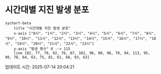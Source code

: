 # 시간대별 지진 발생 분포

```mermaid
xychart-beta
    title "시간대별 지진 발생 분포"
    x-axis ["0시", "1시", "2시", "3시", "4시", "5시", "6시", "7시", "8시", "9시", "10시", "11시", "12시", "13시", "14시", "15시", "16시", "17시", "18시", "19시", "20시", "21시", "22시", "23시"]
    y-axis "발생 횟수" 0 --> 115
    line [82, 77, 79, 92, 76, 87, 102, 96, 80, 96, 70, 94, 113, 95, 90, 78, 64, 63, 75, 81, 61, 68, 93, 63]
```

업데이트 시간: 2025-07-14 20:04:21
